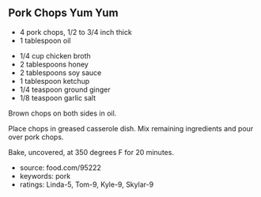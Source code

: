 Pork Chops Yum Yum
------------------

- 4 pork chops, 1/2 to 3/4 inch thick
- 1 tablespoon oil
<!-- -->
- 1/4 cup chicken broth
- 2 tablespoons honey
- 2 tablespoons soy sauce
- 1 tablespoon ketchup
- 1/4 teaspoon ground ginger
- 1/8 teaspoon garlic salt

Brown chops on both sides in oil.

Place chops in greased casserole dish.  Mix remaining ingredients and
pour over pork chops.

Bake, uncovered, at 350 degrees F for 20 minutes.

- source: food.com/95222
- keywords: pork
- ratings: Linda-5, Tom-9, Kyle-9, Skylar-9

